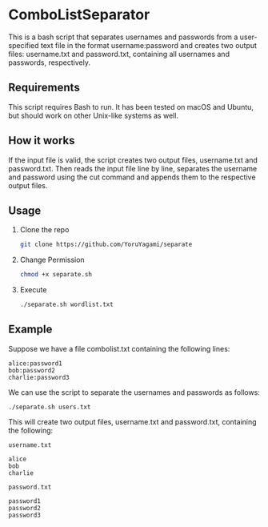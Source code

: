 
# ComboListSeparator

This is a bash script that separates usernames and passwords from a user-specified text file in the format username:password and creates two output files: username.txt and password.txt, containing all usernames and passwords, respectively.


## Requirements

This script requires Bash to run. It has been tested on macOS and Ubuntu, but should work on other Unix-like systems as well.
## How it works

If the input file is valid, the script creates two output files, username.txt and password.txt. Then reads the input file line by line, separates the username and password using the cut command and appends them to the respective output files.
## Usage

1. Clone the repo
   ```sh
   git clone https://github.com/YoruYagami/separate
   ```
2. Change Permission
   ```sh
   chmod +x separate.sh
   ```
3. Execute
   ```sh
   ./separate.sh wordlist.txt
   ```
## Example

Suppose we have a file combolist.txt containing the following lines:

   ```
alice:password1
bob:password2
charlie:password3
   ```

We can use the script to separate the usernames and passwords as follows:
   ```
./separate.sh users.txt
   ```

This will create two output files, username.txt and password.txt, containing the following:
   ```
username.txt

alice
bob
charlie

   ```
   ```
password.txt

password1
password2
password3

   ```
